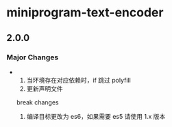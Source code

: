 # miniprogram-text-encoder

## 2.0.0

### Major Changes

- 1. 当环境存在对应依赖时，if 跳过 polyfill
  2. 更新声明文件

  break changes

  1. 编译目标更改为 es6，如果需要 es5 请使用 1.x 版本
